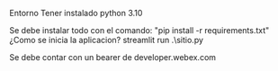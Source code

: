 Entorno
Tener instalado python 3.10

Se debe instalar todo con el comando: "pip install -r requirements.txt"
¿Como se inicia la aplicacion?
streamlit run .\sitio.py

Se debe contar con un bearer de developer.webex.com